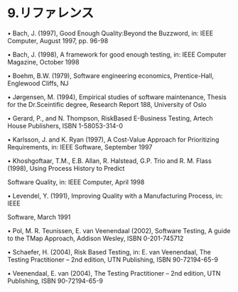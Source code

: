 # 9.リファレンス

• Bach, J. \(1997\), Good Enough Quality:Beyond the Buzzword, in: IEEE Computer, August 1997, pp. 96-98

• Bach, J. \(1998\), A framework for good enough testing, in: IEEE Computer Magazine, October 1998

• Boehm, B.W. \(1979\), Software engineering economics, Prentice-Hall, Englewood Cliffs, NJ

• Jørgensen, M. \(1994\), Empirical studies of software maintenance, Thesis for the Dr.Sceintific degree, Research Report 188, University of Oslo

• Gerard, P., and N. Thompson, RiskBased E-Business Testing, Artech House Publishers, ISBN 1-58053-314-0

• Karlsson, J. and K. Ryan \(1997\), A Cost-Value Approach for Prioritizing Requirements, in: IEEE Software, September 1997

• Khoshgoftaar, T.M., E.B. Allan, R. Halstead, G.P. Trio and R. M. Flass \(1998\), Using Process History to Predict

Software Quality, in: IEEE Computer, April 1998

• Levendel, Y. \(1991\), Improving Quality with a Manufacturing Process, in: IEEE

Software, March 1991

• Pol, M. R. Teunissen, E. van Veenendaal \(2002\), Software Testing, A guide to the TMap Approach, Addison Wesley, ISBN 0-201-745712

• Schaefer, H. \(2004\), Risk Based Testing, in: E. van Veenendaal, The Testing Practitioner – 2nd edition, UTN Publishing, ISBN 90-72194-65-9

• Veenendaal, E. van \(2004\), The Testing Practitioner – 2nd edition, UTN Publishing, ISBN 90-72194-65-9

